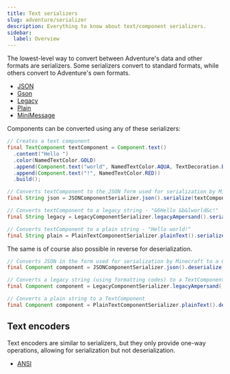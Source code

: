 ```yaml
---
title: Text serializers
slug: adventure/serializer
description: Everything to know about text/component serializers.
sidebar:
  label: Overview
---
```


The lowest-level way to convert between Adventure's data and other formats
are serializers. Some serializers convert to standard formats, while others
convert to Adventure's own formats.

- [JSON](/adventure/serializer/json)
- [Gson](/adventure/serializer/gson)
- [Legacy](/adventure/serializer/legacy)
- [Plain](/adventure/serializer/plain)
- [MiniMessage](/adventure/minimessage)

Components can be converted using any of these serializers:

```java
// Creates a text component
final TextComponent textComponent = Component.text()
  .content("Hello ")
  .color(NamedTextColor.GOLD)
  .append(Component.text("world", NamedTextColor.AQUA, TextDecoration.BOLD))
  .append(Component.text("!", NamedTextColor.RED))
  .build();

// Converts textComponent to the JSON form used for serialization by Minecraft.
final String json = JSONComponentSerializer.json().serialize(textComponent);

// Converts textComponent to a legacy string - "&6Hello &b&lworld&c!"
final String legacy = LegacyComponentSerializer.legacyAmpersand().serialize(textComponent);

// Converts textComponent to a plain string - "Hello world!"
final String plain = PlainTextComponentSerializer.plainText().serialize(textComponent);
```

The same is of course also possible in reverse for deserialization.

```java
// Converts JSON in the form used for serialization by Minecraft to a Component
final Component component = JSONComponentSerializer.json().deserialize(json);

// Converts a legacy string (using formatting codes) to a TextComponent
final Component component = LegacyComponentSerializer.legacyAmpersand().deserialize("&6Hello &b&lworld&c!");

// Converts a plain string to a TextComponent
final Component component = PlainTextComponentSerializer.plainText().deserialize("Hello world!");
```

## Text encoders

Text encoders are similar to serializers, but they only provide one-way
operations, allowing for serialization but not deserialization.

- [ANSI](/adventure/serializer/ansi)
